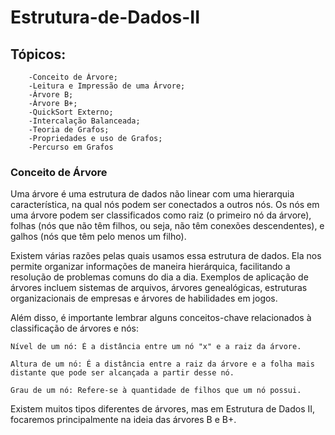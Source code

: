 # Estrutura-de-Dados-II

## Tópicos:

        -Conceito de Árvore;
        -Leitura e Impressão de uma Árvore;
        -Árvore B;
        -Árvore B+;
        -QuickSort Externo;
        -Intercalação Balanceada;
        -Teoria de Grafos;
        -Propriedades e uso de Grafos;
        -Percurso em Grafos
    
### Conceito de Árvore

   Uma árvore é uma estrutura de dados não linear com uma hierarquia característica, na qual nós podem ser conectados a outros nós. Os nós em uma árvore podem ser classificados como raiz (o primeiro nó da árvore), folhas (nós que não têm filhos, ou seja, não têm conexões descendentes), e galhos (nós que têm pelo menos um filho).

   Existem várias razões pelas quais usamos essa estrutura de dados. Ela nos permite organizar informações de maneira hierárquica, facilitando a resolução de problemas comuns do dia a dia. Exemplos de aplicação de árvores incluem sistemas de arquivos, árvores genealógicas, estruturas organizacionais de empresas e árvores de habilidades em jogos.

   Além disso, é importante lembrar alguns conceitos-chave relacionados à classificação de árvores e nós:

    Nível de um nó: É a distância entre um nó "x" e a raiz da árvore.

    Altura de um nó: É a distância entre a raiz da árvore e a folha mais distante que pode ser alcançada a partir desse nó.

    Grau de um nó: Refere-se à quantidade de filhos que um nó possui.

   Existem muitos tipos diferentes de árvores, mas em Estrutura de Dados II, focaremos principalmente na ideia das árvores B e B+.
          
